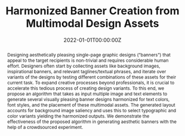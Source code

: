 ---
title: "Harmonized Banner Creation from Multimodal Design Assets"
authors:
- Praneetha Vaddamanu
- Vinay Aggarwal
- Bhanu Prakash Reddy Guda
- Balaji Vasan Srinivasan
- Niyati Chhaya

date: "2022-01-01T00:00:00Z"
doi: ""

publishDate: "2022-01-01T00:00:00Z"

publication_types: ["conference"]

publication: "CHI Conference on Human Factors in Computing Systems Extended Abstracts"
publication_short: "CHI LBW"

abstract: "Designing aesthetically pleasing single-page graphic designs (”banners”) that appeal to the target recipients is non-trivial and requires considerable human effort. Designers often start by collecting assets like background images, inspirational banners, and relevant taglines/textual phrases, and iterate over variants of the designs by testing different combinations of these assets for their current task. To expand creative processes beyond professionals, it is crucial to accelerate this tedious process of creating design variants. To this end, we propose an algorithm that takes as input multiple image and text elements to generate several visually pleasing banner designs harmonized for text colors, font styles, and the placement of these multimodal assets. The generated layout accounts for background image saliency and uses this to select typographic and color variants yielding the harmonized outputs. We demonstrate the effectiveness of the proposed algorithm in generating aesthetic banners with the help of a crowdsourced experiment."

summary: ""

tags:
- Banner Creation
- Multimodal Content Understanding
- Harmonization of design assets

featured: true


links:
url_pdf: "https://dl.acm.org/doi/abs/10.1145/3491101.3519610"
url_code: 
url_dataset: 
url_poster: ""
url_project: 
url_slides: ""
url_source: ""
url_video: ""

projects: []
slides: ""
---